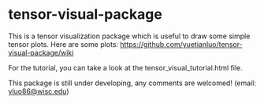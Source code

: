 # tensor-visual-package

This is a tensor visualization package which is useful to draw some simple tensor plots. Here are some plots: https://github.com/yuetianluo/tensor-visual-package/wiki

For the tutorial, you can take a look at the tensor_visual_tutorial.html file. 

This package is still under developing, any comments are welcomed! (email: yluo86@wisc.edu) 
